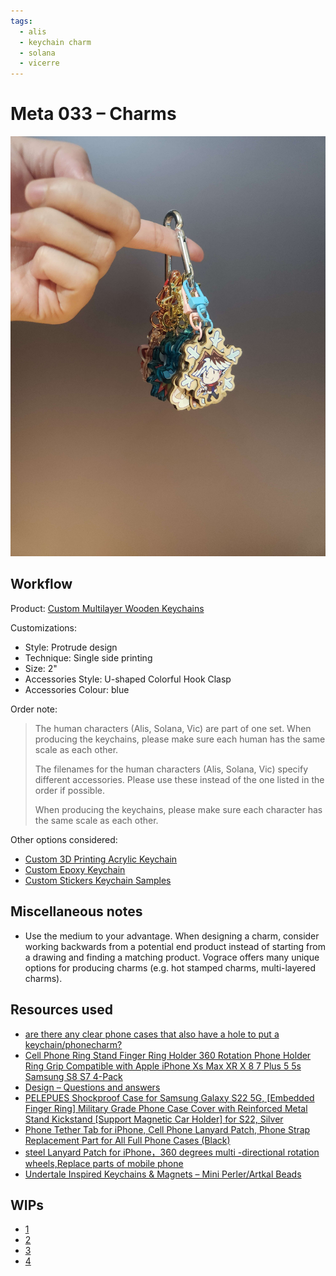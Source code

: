 ```yaml
---
tags:
  - alis
  - keychain charm
  - solana
  - vicerre
---
```


# Meta 033 – Charms

<img src="assets/2024-11-15_image-230.jpg">

## Workflow

Product: [Custom Multilayer Wooden Keychains](https://vograce.com/products/custom-multilayer-wooden-keychains)

Customizations:

- Style: Protrude design
- Technique: Single side printing
- Size: 2"
- Accessories Style: U-shaped Colorful Hook Clasp
- Accessories Colour: blue

Order note:

> The human characters (Alis, Solana, Vic) are part of one set. When producing the keychains, please make sure each human has the same scale as each other. <!--The non-human characters are not part of this set and may be scaled to whatever looks best.-->
>
> The filenames for the human characters (Alis, Solana, Vic) specify different accessories. Please use these instead of the one listed in the order if possible.
>
> When producing the keychains, please make sure each character has the same scale as each other.

Other options considered:

- [Custom 3D Printing Acrylic Keychain](https://vograce.com/collections/custom-acrylic-keychains/products/custom-3d-printing-acrylic-keychain)
- [Custom Epoxy Keychain](https://vograce.com/collections/custom-clear-acrylic-keychains/products/custom-epoxy-keychain)
- [Custom Stickers Keychain Samples](https://vograce.com/collections/sample-pack/products/custom-stickers-keychain-samples)

## Miscellaneous notes

- Use the medium to your advantage. When designing a charm, consider working backwards from a potential end product instead of starting from a drawing and finding a matching product. Vograce offers many unique options for producing charms (e.g. hot stamped charms, multi-layered charms).

## Resources used

- [are there any clear phone cases that also have a hole to put a keychain/phonecharm?](https://www.reddit.com/comments/1bf1i8n/)
- [Cell Phone Ring Stand Finger Ring Holder 360 Rotation Phone Holder Ring Grip Compatible with Apple iPhone Xs Max XR X 8 7 Plus 5 5s Samsung S8 S7 4-Pack](https://www.amazon.com/dp/B07L39CXMR/)
- [Design – Questions and answers](https://vograce.com/blogs/news/design-questions-and-answers)
- [PELEPUES Shockproof Case for Samsung Galaxy S22 5G, [Embedded Finger Ring] Military Grade Phone Case Cover with Reinforced Metal Stand Kickstand [Support Magnetic Car Holder] for S22, Silver](https://www.amazon.com/dp/B09Q5XM86V/)
- [Phone Tether Tab for iPhone, Cell Phone Lanyard Patch, Phone Strap Replacement Part for All Full Phone Cases (Black)](https://www.amazon.com/dp/B0BZPPN4BX/)
- [steel Lanyard Patch for iPhone，360 degrees multi -directional rotation wheels,Replace parts of mobile phone](https://www.amazon.com/dp/B0D53QNC79/)
- [Undertale Inspired Keychains & Magnets – Mini Perler/Artkal Beads](https://teacherscoutmom.com/2016/07/25/undertale-inspired-keychains-magnets-mini-perler-artkal-beads/)

## WIPs

- [1](https://cdn.discordapp.com/attachments/1208868988851847168/1287933377894158368/image.png)
- [2](https://cdn.discordapp.com/attachments/1208868988851847168/1288623579948257290/image.png)
- [3](https://cdn.discordapp.com/attachments/1088807963042521099/1288688099819520083/image.png)
- [4](https://cdn.discordapp.com/attachments/1208868988851847168/1289203270140690462/image.png)
